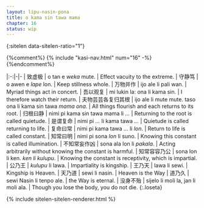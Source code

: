 ```yaml
---
layout: lipu-nasin-pona
title: o kama sin tawa mama
chapter: 16
status: wip
---
```


{:sitelen data-sitelen-ratio="1"}

{%comment%}
{% include "kasi-nav.html" num="16" -%}
{%endcomment%}

|:-:|-|-
| 致虚极                   | o tan e _weka_ mute.                | Effect vacuity to the extreme.
| 守静笃                   | o awen e _lape_ lon.                | Keep stillness whole.
| 万物并作                 | ijo ale li pali wan.                | Myriad things act in concert.
| 吾以观复                 | mi lukin la: ona li kama sin.       | I therefore watch their return.
| 夫物芸芸<wbr/>各复归其根 | ijo ale li mute mute. taso ona li kama sin tawa _mama ona_. | All things flourish and each returns to its root.
| 归根曰静                 | nimi pi kama sin tawa mama li _..._ | Returning to the root is called quietude.
| 是谓复命                 | nimi pi _..._ li kama tawa _..._    | Quietude is called returning to life.
| 复命曰常                 | nimi pi kama tawa _..._ li _lon_.   | Return to life is called constant.
| 知常曰明                 | nimi pi sona _lon_ li suno.         | Knowing this constant is called illumination.
| 不知常<wbr/>妄作凶       | sona ala lon li _pakala_.           | Acting arbitrarily without knowing the constant is harmful.
| 知常容<wbr/>容乃公       | sona lon li ken. _ken li kulupu_.   | Knowing the constant is receptivity, which is impartial.
| 公乃王                   | _kulupu_ li lawa.                   | Impartiality is kingship.
| 王乃天                   | lawa li sewi.                       | Kingship is Heaven.
| 天乃道                   | sewi li nasin.                      | Heaven is the Way
| 道乃久                   | sewi Nasin li tenpo ale.            | the Way is eternal.
| 没身不殆                 | sijelo li moli la, jan li moli ala. | Though you lose the body, you do not die.
{:.loseta}

{% include sitelen-sitelen-renderer.html %}
